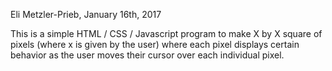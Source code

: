 Eli Metzler-Prieb, January 16th, 2017

This is a simple HTML / CSS / Javascript program to make X by X square of pixels (where x is given by the user) where each pixel displays certain behavior as the user moves their cursor over each individual pixel. 